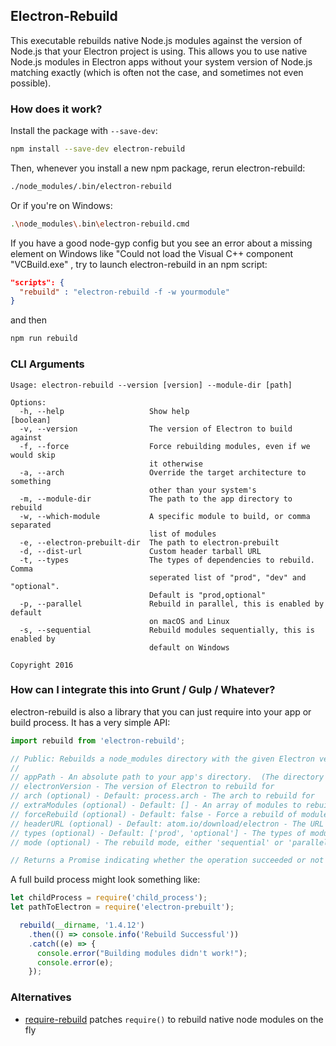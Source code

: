## Electron-Rebuild

This executable rebuilds native Node.js modules against the version of Node.js
that your Electron project is using. This allows you to use native Node.js
modules in Electron apps without your system version of Node.js matching exactly
(which is often not the case, and sometimes not even possible).

### How does it work?

Install the package with `--save-dev`:

```sh
npm install --save-dev electron-rebuild
```

Then, whenever you install a new npm package, rerun electron-rebuild:

```sh
./node_modules/.bin/electron-rebuild
```

Or if you're on Windows:

```sh
.\node_modules\.bin\electron-rebuild.cmd
```
If you have a good node-gyp config but you see an error about a missing element on Windows like "Could not load the Visual C++ component "VCBuild.exe" , try to launch electron-rebuild in an npm script:

```json
"scripts": {
  "rebuild" : "electron-rebuild -f -w yourmodule"
}
```

and then

```sh
npm run rebuild
```

### CLI Arguments

```
Usage: electron-rebuild --version [version] --module-dir [path]

Options:
  -h, --help                   Show help                               [boolean]
  -v, --version                The version of Electron to build against
  -f, --force                  Force rebuilding modules, even if we would skip
                               it otherwise
  -a, --arch                   Override the target architecture to something
                               other than your system's
  -m, --module-dir             The path to the app directory to rebuild
  -w, --which-module           A specific module to build, or comma separated
                               list of modules
  -e, --electron-prebuilt-dir  The path to electron-prebuilt
  -d, --dist-url               Custom header tarball URL
  -t, --types                  The types of dependencies to rebuild.  Comma
                               seperated list of "prod", "dev" and "optional".
                               Default is "prod,optional"
  -p, --parallel               Rebuild in parallel, this is enabled by default
                               on macOS and Linux
  -s, --sequential             Rebuild modules sequentially, this is enabled by
                               default on Windows

Copyright 2016
```

### How can I integrate this into Grunt / Gulp / Whatever?

electron-rebuild is also a library that you can just require into your app or
build process. It has a very simple API:

```js
import rebuild from 'electron-rebuild';

// Public: Rebuilds a node_modules directory with the given Electron version.
//
// appPath - An absolute path to your app's directory.  (The directory that contains your node_modules)
// electronVersion - The version of Electron to rebuild for
// arch (optional) - Default: process.arch - The arch to rebuild for
// extraModules (optional) - Default: [] - An array of modules to rebuild as well as the detected modules
// forceRebuild (optional) - Default: false - Force a rebuild of modules regardless of their current build state
// headerURL (optional) - Default: atom.io/download/electron - The URL to download Electron header files from
// types (optional) - Default: ['prod', 'optional'] - The types of modules to rebuild
// mode (optional) - The rebuild mode, either 'sequential' or 'parallel' - Default varies per platform (probably shouldn't mess with this one)

// Returns a Promise indicating whether the operation succeeded or not
```

A full build process might look something like:

```js
let childProcess = require('child_process');
let pathToElectron = require('electron-prebuilt');

  rebuild(__dirname, '1.4.12')
    .then(() => console.info('Rebuild Successful'))
    .catch((e) => {
      console.error("Building modules didn't work!");
      console.error(e);
    });
```

### Alternatives

- [require-rebuild](https://github.com/juliangruber/require-rebuild) patches `require()` to rebuild native node modules on the fly
